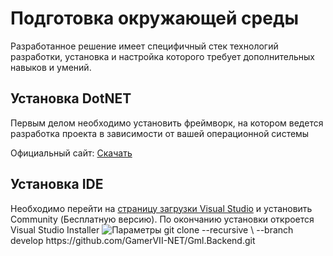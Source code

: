 # Подготовка окружающей среды

Разработанное решение имеет специфичный стек технологий разработки, 
установка и настройка которого требует дополнительных навыков и умений. 

## Установка DotNET
    
Первым делом необходимо установить фреймворк, на котором ведется разработка проекта в зависимости от вашей операционной системы
    
Официальный сайт: [Скачать](https://dotnet.microsoft.com/en-us/download/dotnet/8.0)

## Установка IDE
   <tabs>
        <tab title="Visual Studio (Бесплатно)">
            Необходимо перейти на <a href="https://visualstudio.microsoft.com/ru/downloads/">страницу загрузки Visual Studio</a> 
            и установить Community (Бесплатную версию). По окончанию установки откроется Visual Studio Installer            
            <img src="visual-studio-parameters.png" alt="Параметры"/>
        </tab>
        <tab title="JetBrains Rider (Платно)">
          <code-block lang="bash">
                git clone --recursive \
                          --branch develop https://github.com/GamerVII-NET/Gml.Backend.git
          </code-block>
        </tab>
    </tabs>